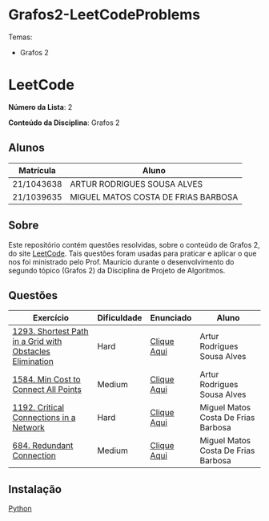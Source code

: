 # Grafos2-LeetCodeProblems

Temas:
 - Grafos 2

# LeetCode

**Número da Lista**: 2

**Conteúdo da Disciplina**: Grafos 2

## Alunos
|Matrícula | Aluno |
| -- | -- |
| 21/1043638  | ARTUR RODRIGUES SOUSA ALVES |
| 21/1039635 |  MIGUEL MATOS COSTA DE FRIAS BARBOSA |

## Sobre 
Este repositório contém questões resolvidas, sobre o conteúdo de Grafos 2, do site [LeetCode](https://leetcode.com). Tais questões foram usadas para praticar e aplicar o que nos foi ministrado pelo Prof. Maurício durante o desenvolvimento do segundo tópico (Grafos 2) da Disciplina de Projeto de Algoritmos. 

## Questões
| Exercício | Dificuldade | Enunciado | Aluno |
| -- | -- | -- | -- |
| [1293. Shortest Path in a Grid with Obstacles Elimination](https://github.com/projeto-de-algoritmos-2024/Grafos2-LeetCodeProblems/tree/master/quest%C3%A3o%201) | Hard | [Clique Aqui](https://leetcode.com/problems/shortest-path-in-a-grid-with-obstacles-elimination/description/) | Artur Rodrigues Sousa Alves |
| [1584. Min Cost to Connect All Points](https://github.com/projeto-de-algoritmos-2024/Grafos2-LeetCodeProblems/tree/master/quest%C3%A3o%202) | Medium | [Clique Aqui](https://leetcode.com/problems/min-cost-to-connect-all-points/description/) | Artur Rodrigues Sousa Alves |
| [1192. Critical Connections in a Network](https://github.com/projeto-de-algoritmos-2024/Grafos2-LeetCodeProblems/tree/master/quest%C3%A3o%203) | Hard | [Clique Aqui](https://leetcode.com/problems/critical-connections-in-a-network/description/) |  Miguel Matos Costa De Frias Barbosa |
| [684. Redundant Connection](https://github.com/projeto-de-algoritmos-2024/Grafos2-LeetCodeProblems/tree/master/quest%C3%A3o%204) | Medium | [Clique Aqui](https://leetcode.com/problems/redundant-connection/description/) |  Miguel Matos Costa De Frias Barbosa |

## Instalação 
[Python](https://www.python.org/)

